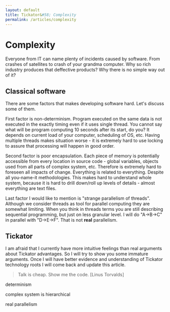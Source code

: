 ```yaml
---
layout: default
title: Tickator&#58; Complexity
permalink: /articles/complexity
---
```


Complexity
==========

Everyone from IT can name plenty of incidents caused by software. From crashes of satellites to crash of your grandma computer. Why so rich industry produces that deffective products? Why there is no simple way out of it?

Classical software
------------------

There are some factors that makes developing software hard. Let's discuss some of them.

First factor is non-determinism. Program executed on the same data is not executed in the exactly timing even if it uses single thread. You cannot say what will be program computing 10 seconds after its start, do you? It depends on current load of your computer, scheduling of OS, etc. Having multiple threads makes situation worse - it is extremely hard to use locking to assure that processing will happen in good order.

Second factor is poor encapsulation. Each piece of memory is potentially accessible from every location in source code - global variables, objects used from all parts of complex system, etc. Therefore is extremely hard to foreseen all impacts of change. Everything is related to everything. Despite all you-name-it methodologies. This makes hard to understand whole system, because it is hard to drill down/roll up levels of details - almost everything are text files.

Last factor I would like to mention is "strange parallelism of threads". Although we consider threads as tool for parallel computing they are somewhat limiting. When you think in threads terms you are still describing sequential programming, but just on less granular level. I will do "A->B->C" in parallel with "D->E->F". That is not **real** parallelism. 

Tickator
--------

I am afraid that I currently have more intuitive feelings than real arguments about Tickator advantages. So I will try to show you some immature arguments. Once I will have better evidence and understanding of Tickator technology roots I will come back and update this article.

> Talk is cheap. Show me the code. [Linus Torvalds]

determinism

complex system is hierarchical

real parallelism

